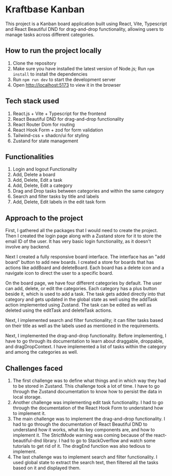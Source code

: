 # Kraftbase Kanban

This project is a Kanban board application built using React, Vite, Typescript and React Beautiful DND for drag-and-drop functionality, allowing users to manage tasks across different categories.

## How to run the project locally
1. Clone the repository
2. Make sure you have installed the latest version of Node.js; Run `npm install` to install the dependencies
3. Run `npm run dev` to start the development server
4. Open [http://localhost:5173](http://localhost:5173) to view it in the browser

## Tech stack used
1. React.js + Vite + Typescript for the frontend
2. React Beautiful DND for drag-and-drop functionality
3. React Router Dom for routing
4. React Hook Form + zod for form validation
5. Tailwind-css + shadcn/ui for styling
6. Zustand for state management

## Functionalities

1. Login and logout Functionality
2. Add, Delete a board
3. Add, Delete, Edit a task
4. Add, Delete, Edit a category
5. Drag and Drop tasks between categories and within the same category
6. Search and filter tasks by title and labels
7. Add, Delete, Edit labels in the edit task form

## Approach to the project
First, I gathered all the packages that I would need to create the project. Then I created the login page along with a Zustand store for it to store the email ID of the user. It has very basic login functionality, as it doesn't involve any backend.

Next I created a fully responsive board interface. The interface has an "add board" button to add new boards. I created a store for boards that has actions like addBoard and deleteBoard.
Each board has a delete icon and a navigate icon to direct the user to a specific board.

On the board page, we have four different categories by default. The user can add, delete, or edit the categories.
Each category has a plus button beside it, which is used to add a task. The task gets added directly into that category and gets updated in the global state as well using the addTask action implemented using Zustand.
The task can be edited as well as deleted using the editTask and deleteTask actions.

Next, I implemented search and filter functionality; it can filter tasks based on their title as well as the labels used as mentioned in the requirements.

Next, I implemented the drag-and-drop functionality. Before implementing, I have to go through its documentation to learn about draggable, droppable, and dragDropContext.
I have implemented a list of tasks within the category and among the categories as well.

## Challenges faced

1. The first challenge was to define what things and in which way they had to be stored in Zustand. This challenge took a lot of time. I have to go through the Zustand documentation to know how to persist the data in local storage.
2. Another challenge was implementing edit task functionality. I had to go through the documentation of the React Hook Form to understand how to implement it.
3. The main challenge was to implement the drag-and-drop functionality. I had to go through the documentation of React Beautiful DND to understand how it works, what its key components are, and how to implement it. The StrictMode warning was coming because of the react-beautiful-dnd library. I had to go to StackOverflow and watch some tutorials to get rid of it. The dragEnd function was also tedious to implement.
4. The last challenge was to implement search and filter functionality. I used global state to extract the search text, then filtered all the tasks based on it and displayed them.
























<!-- # React + TypeScript + Vite

This template provides a minimal setup to get React working in Vite with HMR and some ESLint rules.

Currently, two official plugins are available:

- [@vitejs/plugin-react](https://github.com/vitejs/vite-plugin-react/blob/main/packages/plugin-react/README.md) uses [Babel](https://babeljs.io/) for Fast Refresh
- [@vitejs/plugin-react-swc](https://github.com/vitejs/vite-plugin-react-swc) uses [SWC](https://swc.rs/) for Fast Refresh

## Expanding the ESLint configuration

If you are developing a production application, we recommend updating the configuration to enable type aware lint rules:

- Configure the top-level `parserOptions` property like this:

```js
export default {
  // other rules...
  parserOptions: {
    ecmaVersion: 'latest',
    sourceType: 'module',
    project: ['./tsconfig.json', './tsconfig.node.json'],
    tsconfigRootDir: __dirname,
  },
}
```

- Replace `plugin:@typescript-eslint/recommended` to `plugin:@typescript-eslint/recommended-type-checked` or `plugin:@typescript-eslint/strict-type-checked`
- Optionally add `plugin:@typescript-eslint/stylistic-type-checked`
- Install [eslint-plugin-react](https://github.com/jsx-eslint/eslint-plugin-react) and add `plugin:react/recommended` & `plugin:react/jsx-runtime` to the `extends` list -->

